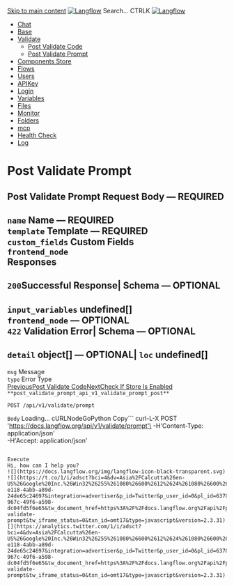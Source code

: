 [Skip to main content](https://docs.langflow.org/api/<#__docusaurus_skipToContent_fallback>)
[![Langflow](https://docs.langflow.org/img/langflow-logo-black.svg)](https://docs.langflow.org/api/</>)
[](https://docs.langflow.org/api/<https:/github.com/langflow-ai/langflow>)[](https://docs.langflow.org/api/<https:/twitter.com/langflow_ai>)[](https://docs.langflow.org/api/<https:/discord.gg/EqksyE2EX9>)
Search...
CTRLK
[![Langflow](https://docs.langflow.org/img/langflow-logo-black.svg)](https://docs.langflow.org/api/</>)
  * [Chat](https://docs.langflow.org/api/<#>)
  * [Base](https://docs.langflow.org/api/<#>)
  * [Validate](https://docs.langflow.org/api/<#>)
    * [Post Validate Code](https://docs.langflow.org/api/</api/post-validate-code>)
    * [Post Validate Prompt](https://docs.langflow.org/api/</api/post-validate-prompt>)
  * [Components Store](https://docs.langflow.org/api/<#>)
  * [Flows](https://docs.langflow.org/api/<#>)
  * [Users](https://docs.langflow.org/api/<#>)
  * [APIKey](https://docs.langflow.org/api/<#>)
  * [Login](https://docs.langflow.org/api/<#>)
  * [Variables](https://docs.langflow.org/api/<#>)
  * [Files](https://docs.langflow.org/api/<#>)
  * [Monitor](https://docs.langflow.org/api/<#>)
  * [Folders](https://docs.langflow.org/api/<#>)
  * [mcp](https://docs.langflow.org/api/<#>)
  * [Health Check](https://docs.langflow.org/api/<#>)
  * [Log](https://docs.langflow.org/api/<#>)


# Post Validate Prompt
Post Validate Prompt
Request Body  — **REQUIRED**  
---  
`name` Name — **REQUIRED**  
`template` Template — **REQUIRED**  
`custom_fields` Custom Fields  
`frontend_node`  
Responses  
---  
`200`Successful Response| Schema  — **OPTIONAL**  
---  
`input_variables` undefined[]  
`frontend_node` — **OPTIONAL**  
`422` Validation Error| Schema  — **OPTIONAL**  
---  
`detail` object[] — **OPTIONAL**| `loc` undefined[]  
---  
`msg` Message  
`type` Error Type  
[PreviousPost Validate Code](https://docs.langflow.org/api/</api/post-validate-code>)[NextCheck If Store Is Enabled](https://docs.langflow.org/api/</api/check-if-store-is-enabled>)
`**post_validate_prompt_api_v1_validate_prompt_post**`
```
POST /api/v1/validate/prompt
```

`Body`
Loading...
cURLNodeGoPython
Copy```
curl-L-X POST 'https://docs.langflow.org/api/v1/validate/prompt'\
-H'Content-Type: application/json'\
-H'Accept: application/json'

```

Execute
Hi, how can I help you?
![](https://docs.langflow.org/img/langflow-icon-black-transparent.svg)
![](https://t.co/1/i/adsct?bci=4&dv=Asia%2FCalcutta%26en-US%26Google%20Inc.%26Win32%26255%261080%26600%2612%2624%261080%26600%260%26na&eci=3&event=%7B%7D&event_id=51823847-e118-4abb-a89d-24de65c24697&integration=advertiser&p_id=Twitter&p_user_id=0&pl_id=63705076-967c-49f6-a598-dc04fd5f6e65&tw_document_href=https%3A%2F%2Fdocs.langflow.org%2Fapi%2Fpost-validate-prompt&tw_iframe_status=0&txn_id=omt17&type=javascript&version=2.3.31)![](https://analytics.twitter.com/1/i/adsct?bci=4&dv=Asia%2FCalcutta%26en-US%26Google%20Inc.%26Win32%26255%261080%26600%2612%2624%261080%26600%260%26na&eci=3&event=%7B%7D&event_id=51823847-e118-4abb-a89d-24de65c24697&integration=advertiser&p_id=Twitter&p_user_id=0&pl_id=63705076-967c-49f6-a598-dc04fd5f6e65&tw_document_href=https%3A%2F%2Fdocs.langflow.org%2Fapi%2Fpost-validate-prompt&tw_iframe_status=0&txn_id=omt17&type=javascript&version=2.3.31)
